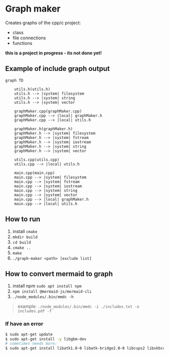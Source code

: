 # Graph maker

Creates graphs of the cpp/c project:

- class
- file connections
- functions

**this is a project in progress - its not done yet!**

## Example of include graph output
```mermaid
graph TD

    utils.h(utils.h)
    utils.h --> |system| filesystem
    utils.h --> |system| string
    utils.h --> |system| vector

    graphMaker.cpp(graphMaker.cpp)
    graphMaker.cpp --> |local| graphMaker.h
    graphMaker.cpp --> |local| utils.h

    graphMaker.h(graphMaker.h)
    graphMaker.h --> |system| filesystem
    graphMaker.h --> |system| fstream
    graphMaker.h --> |system| iostream
    graphMaker.h --> |system| string
    graphMaker.h --> |system| vector

    utils.cpp(utils.cpp)
    utils.cpp --> |local| utils.h

    main.cpp(main.cpp)
    main.cpp --> |system| filesystem
    main.cpp --> |system| fstream
    main.cpp --> |system| iostream
    main.cpp --> |system| string
    main.cpp --> |system| vector
    main.cpp --> |local| graphMaker.h
    main.cpp --> |local| utils.h
```

## How to run

1. install `cmake`
1. `mkdir build`
1. `cd build`
1. `cmake ..`
1. `make`
1. `./graph-maker <path> [exclude list] `

## How to convert mermaid to graph

1. install npm `sudo apt install npm`
1. `npm install @mermaid-js/mermaid-cli`
1. `./node_modules/.bin/mmdc -h`
> example: `./node_modules/.bin/mmdc -i ./includes.txt -o includes.pdf -f` 
### If have an error

```bash
$ sudo apt-get update
$ sudo apt-get install -y libgbm-dev
# sometimes needs more:
$ sudo apt-get install libatk1.0-0 libatk-bridge2.0-0 libcups2 libxkbcommon-x11-0 libxcomposite1 libxdamage1 libxfixes3 libxrandr2 libgbm1 libpango-1.0-0 libcairo2
```
